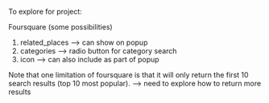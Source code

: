 To explore for project:

Foursquare  (some possibilities)
1. related_places --> can show on popup
2. categories --> radio button for category search
3. icon --> can also include as part of popup

Note that one limitation of foursquare is that it will only return the first 10 search results (top 10 most popular).
--> need to explore how to return more results